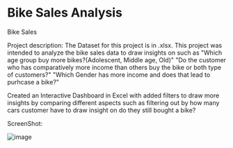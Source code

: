 # Bike Sales Analysis
Bike Sales

Project description: 
The Dataset for this project is in .xlsx. This project was intended to analyze the bike sales data to draw insights on such as 
"Which age group buy more bikes?(Adolescent, Middle age, Old)" 
"Do the customer who has comparatively more income than others buy the bike or both type of customers?" 
"Which Gender has more income and does that lead to purhcase a bike?"

Created an Interactive Dashboard in Excel with added filters to draw more insights by comparing different aspects such as filtering out by how many cars customer have to draw insight on do they still bought a bike?

ScreenShot:

![image](https://user-images.githubusercontent.com/114427519/193429676-d54bcd05-f0c5-4c1d-850d-d9c7f5dba424.png)
